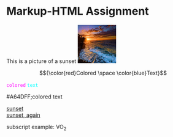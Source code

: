 <h1>Markup-HTML Assignment </h1> 
<table>
This is a picture of a sunset <img src="/images/sunset.jpg" alt="a beautiful sunset" width="100" height="100">

$${\color{red}Colored \space \color{blue}Text}$$

<code style="color : fuchsia">colored</code> <code style="color : cyan">text</code>

#A64DFF;colored text

[sunset](https://github.com/Yamlambss/KNES381/tree/main/images/sunset.jpg)<br>
<a href="https://github.com/Yamlambss/KNES381/tree/main/images/sunset.jpg">sunset, again</a>

subscript example: VO<sub>2
